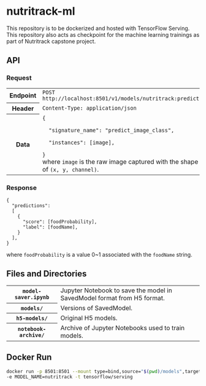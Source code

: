 # nutritrack-ml

This repository is to be dockerized and hosted with TensorFlow Serving. This repository also acts as checkpoint for the machine learning trainings as part of Nutritrack capstone project.

## API
### Request
<table>
<tr>
<th>Endpoint</th>
<td><code>POST http://localhost:8501/v1/models/nutritrack:predict</code></td>
</tr>
<tr>
<th>Header</th>
<td><code>Content-Type: application/json</code></td>
</tr>
<tr>
<th>Data</th>
<td><code>{<br/>
&nbsp;&nbsp;"signature_name": "predict_image_class",<br/>
&nbsp;&nbsp;"instances": [image],<br/>
}
</code>
where <code>image</code> is the raw image captured with the shape of <code>(x, y, channel)</code>.</td>
</table>

### Response
```
{
  "predictions":
  [
    {
      "score": [foodProbability],
      "label": [foodName],
    }
  ],
}
```
where `foodProbability` is a value 0~1 associated with the `foodName` string.

## Files and Directories
<table>
<tr>
<th><code>model-saver.ipynb</code></th>
<td>Jupyter Notebook to save the model in SavedModel format from H5 format.</td>
</tr>
<tr>
<th><code>models/</code></th>
<td>Versions of SavedModel.</td>
</tr>
<tr>
<th><code>h5-models/</code></th>
<td>Original H5 models.</td>
</tr>
<tr>
<th><code>notebook-archive/</code></th>
<td>Archive of Jupyter Notebooks used to train models.</td>
</tr>
</table>

## Docker Run
```bash
docker run -p 8501:8501 --mount type=bind,source="$(pwd)/models",target="/models/nutritrack" \
-e MODEL_NAME=nutritrack -t tensorflow/serving
```
